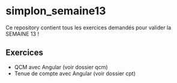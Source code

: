 # simplon_semaine13

Ce repository contient tous les exercices demandés pour valider la SEMAINE 13 !

## Exercices

- QCM avec Angular (voir dossier qcm)
- Tenue de compte avec Angular (voir dossier cpt)